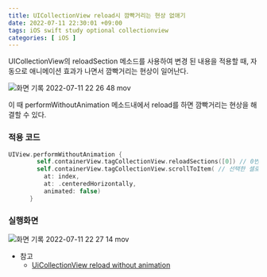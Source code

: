 ```yaml
---
title: UICollectionView reload시 깜빡거리는 현상 없애기
date: 2022-07-11 22:30:01 +09:00
tags: iOS swift study optional collectionview
categories: [ iOS ]
---
```


UICollectionView의 reloadSection 메소드를 사용하여 변경 된 내용을 적용할 때, 자동으로 애니메이션 효과가 나면서 깜빡거리는 현상이 일어난다.

![화면 기록 2022-07-11 22 26 48 mov](https://user-images.githubusercontent.com/40792935/178276499-0fe41a28-8f04-434c-b1d6-5b260ce71707.gif)

이 때 performWithoutAnimation 메소드내에서 reload를 하면 깜빡거리는 현상을 해결할 수 있다.

### 적용 코드
```swift
UIView.performWithoutAnimation {
        self.containerView.tagCollectionView.reloadSections([0]) // 0번째 section만 reload
        self.containerView.tagCollectionView.scrollToItem( // 선택한 셀로 위치 이동
          at: index,
          at: .centeredHorizontally,
          animated: false)
      }
```

### 실행화면
![화면 기록 2022-07-11 22 27 14 mov](https://user-images.githubusercontent.com/40792935/178276539-d42204bf-fff3-4982-a5be-5c66babceca3.gif)





- 참고
  - [UiCollectionView reload without animation](https://www.notion.so/UICollectionView-reload-ea50022202fa4e238d7ba9114b1d87c3#70fdf0a06ac247a2b8fc82bb8c0a642f)

